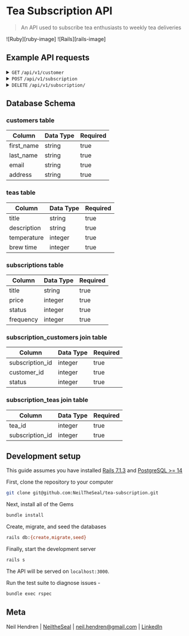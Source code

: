 # Tea Subscription API
> An API used to subscribe tea enthusiasts to weekly tea deliveries

![Ruby][ruby-image]
![Rails][rails-image]

## Example API requests

<details>
 <summary><code>GET</code> <code>/api/v1/customer</code></summary>


##### Parameters

> | name      |  type     | data type               | description                                                           |
> |-----------|-----------|-------------------------|-----------------------------------------------------------------------|
> | customer_id      |  required | integer   | the ID number associated with the customer's entry in the customers table  |

##### Headers

> | name      |  type     | data type               | description                                                           |
> |-----------|-----------|-------------------------|-----------------------------------------------------------------------|
> | accept      |  optional | string   | application/json  |

##### Responses

> | http code     | content-type                      | response                                                            |
> |---------------|-----------------------------------|---------------------------------------------------------------------|
> | `201`         | `application/json`        | `[{"id": 2, "subscription_id": 9, "customer_id": 2, "created_at": "2024-06-28T22:01:35.501Z", "updated_at": "2024-06-28T22:01:35.501Z", "status": 0},`                                |
> | `422`         | `application/json`        | `{ error: "Customer not found" }`                                |

##### Example cURL

> ```javascript
>  curl -X GET -H "accept: application/json" "http://localhost:3000/api/v1/customer?customer_id=1"
> ```
</details>

<details>
 <summary><code>POST</code> <code>/api/v1/subscription</code></summary>


##### Parameters

> | name      |  type     | data type               | description                                                           |
> |-----------|-----------|-------------------------|-----------------------------------------------------------------------|
> | customer_id      |  required | integer  |  the ID number associated with the customer's entry in the customers table |
> | subscription_id      |  required | integer  |  the ID number associated with the subscription entry in the subscriptions table |

##### Headers

> | name      |  type     | data type               | description                                                           |
> |-----------|-----------|-------------------------|-----------------------------------------------------------------------|
> | accept      |  optional | string   | application/json  |

##### Responses

> | http code     | content-type                      | response                                                            |
> |---------------|-----------------------------------|---------------------------------------------------------------------|
> | `201`         | `application/json`        | `{"id": 22, "subscription_id": 3, "customer_id": 3, "created_at": "2024-06-30T20:16:30.803Z", "updated_at": "2024-06-30T20:16:30.803Z", "status": 1}`                                |
> | `422`         | `application/json`        | `{"customer": ["must exist"]}`                                |

##### Example cURL

> ```javascript
>  curl -X POST -H "accept: application/json" "http://localhost:3000/api/v1/subscription?customer_id=1&subscription_id=1"
> ```
</details>

<details>
 <summary><code>DELETE</code> <code>/api/v1/subscription/<customer_id></code></summary>


##### Parameters

> | name      |  type     | data type               | description                                                           |
> |-----------|-----------|-------------------------|-----------------------------------------------------------------------|
> | subscription_id      |  required | integer   | the ID number associated with the subscription entry in the subscriptions table  |

##### Headers

> | name      |  type     | data type               | description                                                           |
> |-----------|-----------|-------------------------|-----------------------------------------------------------------------|
> | accept      |  optional | string   | application/json  |

##### Responses

> | http code     | content-type                      | response                                                            |
> |---------------|-----------------------------------|---------------------------------------------------------------------|
> | `200`         | `application/json`        | `{"status": 0, "subscription_id": 1, "customer_id": 1, "id": 21, "created_at": "2024-06-28T22:17:34.754Z", "updated_at": "2024-06-28T22:17:40.261Z"}`                                |
> | `422`         | `application/json`        | `{ error: "customer or subscription not found" }`                                |                            |

##### Example cURL

> ```javascript
>  curl -X DELETE -H "accept: application/json" "http://localhost:3000/api/v1/subscription/1?subscription_id=1"
> ```
</details>

## Database Schema

### customers table

| Column         | Data Type |  Required  |
|----------------|-----------|------------|
| first_name        | string    |     true   |
| last_name | string   |     true   |
| email     | string  |     true   |
| address     | string  |     true   |

### teas table

| Column         | Data Type |  Required  |
|----------------|-----------|------------|
| title        | string    |     true   |
| description | string   |     true   |
| temperature     | integer  |     true   |
| brew time     | integer  |     true   |

### subscriptions table

| Column         | Data Type |  Required  |
|----------------|-----------|------------|
| title        | string    |     true   |
| price | integer   |     true   |
| status     | integer  |     true   |
| frequency     | integer  |     true   |

### subscription_customers join table

| Column         | Data Type |  Required  |
|----------------|-----------|------------|
| subscription_id        | integer    |     true   |
| customer_id | integer   |     true   |
| status | integer | true |

### subscription_teas join table

| Column         | Data Type |  Required  |
|----------------|-----------|------------|
| tea_id        | integer    |     true   |
| subscription_id | integer   |     true   |


## Development setup

This guide assumes you have installed [Rails 7.1.3](https://guides.rubyonrails.org/v7.1/getting_started.html) and [PostgreSQL >= 14](https://www.postgresql.org/download/)

First, clone the repository to your computer

```sh
git clone git@github.com:NeilTheSeal/tea-subscription.git
```

Next, install all of the Gems

```sh
bundle install
```

Create, migrate, and seed the databases

```sh
rails db:{create,migrate,seed}
```

Finally, start the development server

```sh
rails s
```

The API will be served on `localhost:3000`.

Run the test suite to diagnose issues -

```sh
bundle exec rspec
```

## Meta

Neil Hendren | [NeiltheSeal](https://github.com/NeiltheSeal) | neil.hendren@gmail.com | [LinkedIn](https://www.linkedin.com/in/neilhendren/)
